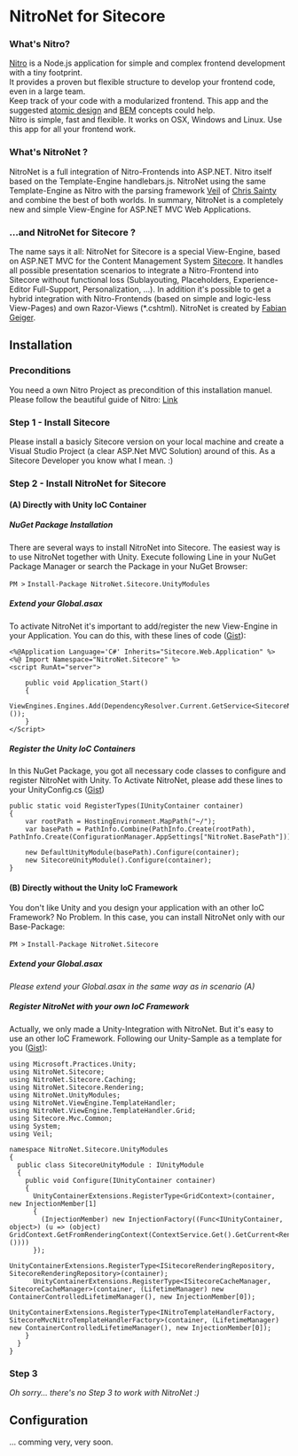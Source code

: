 # NitroNet for Sitecore

### What's Nitro?

[Nitro](https://github.com/namics/generator-nitro/) is a Node.js application for simple and complex frontend development with a tiny footprint.  
It provides a proven but flexible structure to develop your frontend code, even in a large team.  
Keep track of your code with a modularized frontend. This app and the suggested [atomic design](http://bradfrost.com/blog/post/atomic-web-design/) and [BEM](https://en.bem.info/method/definitions/) concepts could help.  
Nitro is simple, fast and flexible. It works on OSX, Windows and Linux. Use this app for all your frontend work.

### What's NitroNet ?

NitroNet is a full integration of Nitro-Frontends into ASP.NET. Nitro itself based on the Template-Engine handlebars.js. NitroNet using the same Template-Engine as Nitro with the parsing framework [Veil](https://github.com/csainty/Veil/tree/master/Src/Veil.Handlebars) of [Chris Sainty](https://github.com/csainty) and combine the best of both worlds. In summary, NitroNet is a completely new and simple View-Engine for ASP.NET MVC Web Applications.

### ...and NitroNet for Sitecore ?

The name says it all: NitroNet for Sitecore is a special View-Engine, based on ASP.NET MVC for the Content Management System [Sitecore](http://www.sitecore.net). It handles all possible presentation scenarios to integrate a Nitro-Frontend into Sitecore without functional loss (Sublayouting, Placeholders, Experience-Editor Full-Support, Personalization, ...). In addition it's possible to get a hybrid integration with Nitro-Frontends (based on simple and logic-less View-Pages) and own Razor-Views (*.cshtml). NitroNet is created by [Fabian Geiger](https://github.com/fgeiger).



## Installation

### Preconditions
You need a own Nitro Project as precondition of this installation manuel. Please follow the beautiful guide of Nitro: [Link](https://github.com/namics/generator-nitro/)

### Step 1 - Install Sitecore
Please install a basicly Sitecore version on your local machine and create a Visual Studio Project (a clear ASP.Net MVC Solution) around of this. As a Sitecore Developer you know what I mean. :)

### Step 2 - Install NitroNet for Sitecore

#### (A) Directly with Unity IoC Container

##### NuGet Package Installation
There are several ways to install NitroNet into Sitecore. The easiest way is to use NitroNet together with Unity. Execute following Line in your NuGet Package Manager or search the Package in your NuGet Browser:

`PM >` `Install-Package NitroNet.Sitecore.UnityModules` 

##### Extend your Global.asax
To activate NitroNet it's important to add/register the new View-Engine in your Application. You can do this, with these lines of code ([Gist](https://gist.github.com/daniiiol/216b161462db3dc2f7a3f43745bbfad0)):

	<%@Application Language='C#' Inherits="Sitecore.Web.Application" %>
	<%@ Import Namespace="NitroNet.Sitecore" %>
	<script RunAt="server">
	    
	    public void Application_Start()
	    {
	        ViewEngines.Engines.Add(DependencyResolver.Current.GetService<SitecoreNitroNetViewEngine>());
	    }
	</Script>

##### Register the Unity IoC Containers
In this NuGet Package, you got all necessary code classes to configure and register NitroNet with Unity. To Activate NitroNet, please add these lines to your UnityConfig.cs ([Gist](https://gist.github.com/daniiiol/90b63503bfe0665c642f862f3ec2553f))

	public static void RegisterTypes(IUnityContainer container)
    {
        var rootPath = HostingEnvironment.MapPath("~/");
        var basePath = PathInfo.Combine(PathInfo.Create(rootPath), PathInfo.Create(ConfigurationManager.AppSettings["NitroNet.BasePath"])).ToString();
        
        new DefaultUnityModule(basePath).Configure(container);
        new SitecoreUnityModule().Configure(container);
    }

#### (B) Directly without the Unity IoC Framework
You don't like Unity and you design your application with an other IoC Framework? No Problem. In this case, you can install NitroNet only with our Base-Package:

`PM >` `Install-Package NitroNet.Sitecore`

##### Extend your Global.asax
*Please extend your Global.asax in the same way as in scenario (A)* 

##### Register NitroNet with your own IoC Framework
Actually, we only made a Unity-Integration with NitroNet. But it's easy to use an other IoC Framework. Following our Unity-Sample as a template for you ([Gist](https://gist.github.com/daniiiol/036be44e535768fac2df5eec0aff9180)):


	using Microsoft.Practices.Unity;
	using NitroNet.Sitecore;
	using NitroNet.Sitecore.Caching;
	using NitroNet.Sitecore.Rendering;
	using NitroNet.UnityModules;
	using NitroNet.ViewEngine.TemplateHandler;
	using NitroNet.ViewEngine.TemplateHandler.Grid;
	using Sitecore.Mvc.Common;
	using System;
	using Veil;
	
	namespace NitroNet.Sitecore.UnityModules
	{
	  public class SitecoreUnityModule : IUnityModule
	  {
	    public void Configure(IUnityContainer container)
	    {
	      UnityContainerExtensions.RegisterType<GridContext>(container, new InjectionMember[1]
	      {
	        (InjectionMember) new InjectionFactory((Func<IUnityContainer, object>) (u => (object) GridContext.GetFromRenderingContext(ContextService.Get().GetCurrent<RenderingContext>())))
	      });
	      UnityContainerExtensions.RegisterType<ISitecoreRenderingRepository, SitecoreRenderingRepository>(container);
	      UnityContainerExtensions.RegisterType<ISitecoreCacheManager, SitecoreCacheManager>(container, (LifetimeManager) new ContainerControlledLifetimeManager(), new InjectionMember[0]);
	      UnityContainerExtensions.RegisterType<INitroTemplateHandlerFactory, SitecoreMvcNitroTemplateHandlerFactory>(container, (LifetimeManager) new ContainerControlledLifetimeManager(), new InjectionMember[0]);
	    }
	  }
	}


### Step 3
*Oh sorry... there's no Step 3 to work with NitroNet :)*


## Configuration
... comming very, very soon.